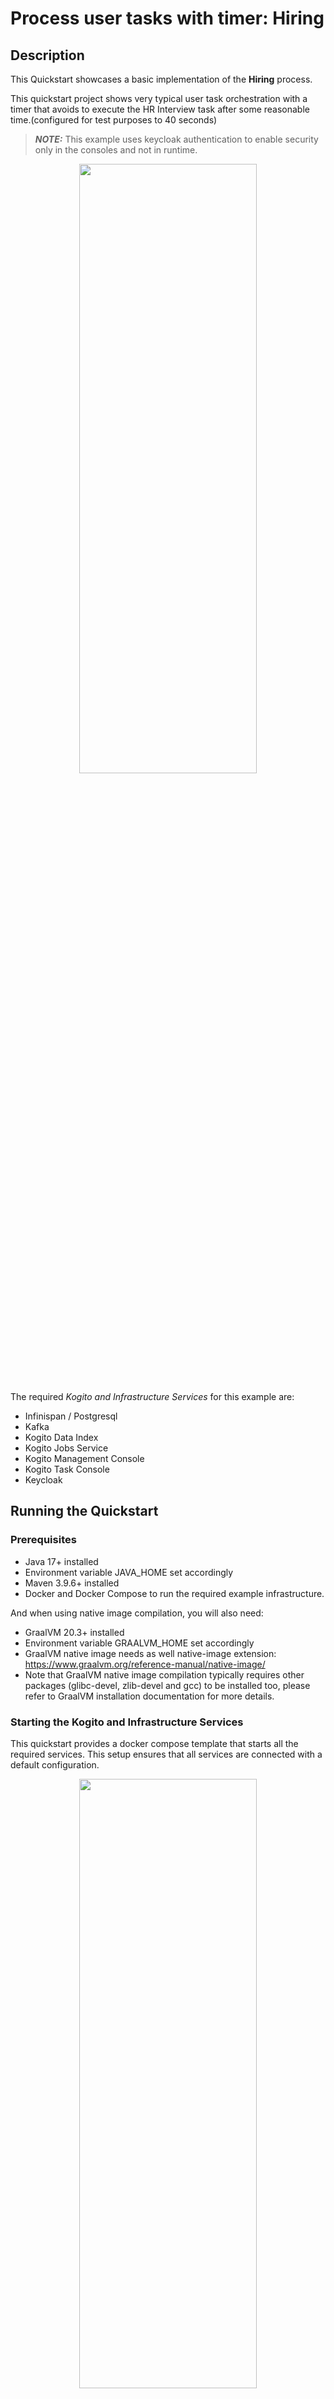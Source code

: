 # Process user tasks with timer: Hiring

## Description

This Quickstart showcases a basic implementation of the **Hiring** process. 

This quickstart project shows very typical user task orchestration with a timer that avoids to execute the HR Interview task 
after some reasonable time.(configured for test purposes to 40 seconds)

> **_NOTE:_** This example uses keycloak authentication to enable security only in the consoles and not in runtime.

<p align="center"><img width=75% height=50% src="docs/images/Process-with-job.png"></p>

The required *Kogito and Infrastructure Services* for this example are:

- Infinispan / Postgresql
- Kafka
- Kogito Data Index
- Kogito Jobs Service 
- Kogito Management Console
- Kogito Task Console
- Keycloak

## Running the Quickstart

### Prerequisites

* Java 17+ installed
* Environment variable JAVA_HOME set accordingly
* Maven 3.9.6+ installed
* Docker and Docker Compose to run the required example infrastructure.

And when using native image compilation, you will also need: 
  - GraalVM 20.3+ installed
  - Environment variable GRAALVM_HOME set accordingly
  - GraalVM native image needs as well native-image extension: https://www.graalvm.org/reference-manual/native-image/
  - Note that GraalVM native image compilation typically requires other packages (glibc-devel, zlib-devel and gcc) to be installed too, please refer to GraalVM installation documentation for more details.

### Starting the Kogito and Infrastructure Services

This quickstart provides a docker compose template that starts all the required services. This setup ensures that all services are connected with a default configuration.

<p align="center"><img width=75% height=50% src="docs/images/services.png"></p>

### Run Example with PostgreSQL

#### Compile Hiring example with profile postgresql

First thing is to compile the example with the postgresql profile executing:

- Open a Terminal
- Go to the example folder and run
```sh
mvn clean install -Ppostgresql
```

#### Start infrastructure services

You should start all the services before you execute any of the **Hiring** example, to do that please execute:

1. Open a Terminal
2. Go to docker-compose folder
3. Run the ```startServices.sh``` script

```bash
sh ./startServices.sh
```

or

```bash
sh ./startServices.sh postgresql
```

Once all services bootstrap, the following ports will be assigned on your local machine:

- PostgreSQL: 5432
- Kafka: 9092
- Data Index: 8180
- Jobs Service: 8580
- Management Console: 8280
- Task Console: 8380
- Keycloak: 8480
- PgAdmin: 8055

> **_NOTE:_**  This step requires the project to be compiled, please consider running a ```mvn clean install``` command on the project root before running the ```startServices.sh``` script for the first time or any time you modify the project.

Once started you can simply stop all services by executing the ```docker-compose -f docker-compose-postgresql.yml stop```.

All created containers can be removed by executing the ```docker-compose -f docker-compose-postgresql.yml rm```.

#### Run the Hiring example with PostgreSQL

##### Compile and Run Hiring example process in Local Dev Mode

Once all the infrastructure services are ready, you can start the Hiring example by doing:

- Open a Terminal
- Go to the hiring example folder
- Start the example with the command

```bash
mvn clean package quarkus:dev -Ppostgresql
```

NOTE: With dev mode of Quarkus you can take advantage of hot reload for business assets like processes, rules, decision tables and java code. No need to redeploy or restart your running application.

##### Package and Run in JVM mode

```sh
mvn clean package -Ppostgresql
java -jar target/quarkus-app/quarkus-run.jar
```

or on windows

```sh
mvn clean package -Ppostgresql
java -jar target\quarkus-app\quarkus-run.jar
```

##### Package and Run using Local Native Image
Note that the following configuration property needs to be added to `application.properties` in order to enable automatic registration of `META-INF/services` entries required by the workflow engine:
```
quarkus.native.auto-service-loader-registration=true
```

Note that this requires GRAALVM_HOME to point to a valid GraalVM installation

```sh
mvn clean package -Pnative -Ppostgresql
```

To run the generated native executable, generated in `target/`, execute

```sh
./target/./target/process-usertasks-timer-quarkus-with-console-runner
```

### Run Example with Infinispan

#### Compile Hiring example with profile infinispan

First thing is to compile the example with the infinispan profile executing:

1. Open a Terminal
2. Go to the example folder and run
```sh
mvn clean install -Pinfinispan
```
#### Start infrastructure services

You should start all the services before you execute any of the **Hiring** example, to do that please execute:

1. Open a Terminal
2. Go to docker-compose folder
3. Run the ```startServices.sh``` script with infinispan argument

```bash
sh ./startServices.sh infinispan
```

Once all services bootstrap, the following ports will be assigned on your local machine:

- Infinispan: 11222
- Kafka: 9092
- Data Index: 8180
- Jobs Service: 8580
- Management Console: 8280
- Task Console: 8380
- Keycloak: 8480

> **_NOTE:_**  This step requires the project to be compiled, please consider running a ```mvn clean install -Pinfinispan``` command on the project root before running the ```startServices.sh infinispan``` script for the first time or any time you modify the project.

Once started you can simply stop all services by executing the ```docker-compose -f docker-compose-infinispan.yml stop```.

All created containers can be removed by executing the ```docker-compose -f docker-compose-infinispan.yml rm```.

#### Run the Hiring example with Infinispan

##### Compile and Run Hiring example process in Local Dev Mode

Once all the infrastructure services are ready, you can start the Hiring example by doing:

- Open a Terminal
- Go to the hiring example folder
- Start the example with the command

```bash
mvn clean package quarkus:dev -Pinfinispan
```

NOTE: With dev mode of Quarkus you can take advantage of hot reload for business assets like processes, rules, decision tables and java code. No need to redeploy or restart your running application.

##### Package and Run in JVM mode

```sh
mvn clean package -Pinfinispan
java -jar target/quarkus-app/quarkus-run.jar
```

or on windows

```sh
mvn clean package -Pinfinispan
java -jar target\quarkus-app\quarkus-run.jar
```

##### Package and Run using Local Native Image
Note that this requires GRAALVM_HOME to point to a valid GraalVM installation

```sh
mvn clean package -Pnative -Pinfinispan
```

To run the generated native executable, generated in `target/`, execute

```sh
./target/./target/process-usertasks-timer-quarkus-with-console-runner
```


### Using Keycloak as Authentication Server

In this Quickstart we'll be using [Keycloak](https://www.keycloak.org/) as *Authentication Server*. It will be started as a part of the project *Infrastructure Services*, you can check the configuration on the project [docker-compose.yml](docker-compose/docker-compose.yml) in [docker-compose](docker-compose) folder.

It will install the *Kogito Realm* that comes with a predefined set of users:
| Login         | Password   | Roles               |
| ------------- | ---------- | ------------------- |
|    admin      |   admin    | *admin*, *managers* |
|    alice      |   alice    | *user*              |
|    jdoe       |   jdoe     | *managers*          |

Once Keycloak is started, you should be able to access your *Keycloak Server* at [localhost:8480/auth](http://localhost:8480/auth) with *admin* user.

### Submit a request to start new hiring

Once the service is up and running you can make use of the **Hiring** application by a sending request to `http://localhost:8080/hiring`  with following content:
```json
{   
    "candidate": {
        "name": "Harry Potter",
        "email": "harrypotter@example.com",
        "salary": 30000,
        "skills": "Java, Kogito"
    }
}
```
In a Terminal, you can execute the following command to start a **Hiring** process for the "Harry Potter" candidate:
```bash
curl -H "Content-Type: application/json" -H "Accept: application/json" -X POST http://localhost:8080/hiring -d @- << EOF
{   
    "candidate": {
        "name": "Harry Potter",
        "email": "harrypotter@example.com",
        "salary": 30000,
        "skills": "Java, Kogito"
    }
}
EOF
```

### Show active Hiring process instance at Kogito Management Console

To access the Kogito Management Console just open your browser and navigate to ``http://localhost:8280``. You'll be redirected to the *Keycloak* log in page.

<p align="center">
    <img width=75%  src="docs/images/keycloak-login.png">
</p>

Once there, log in using any of the users specified in the [Using Keycloak as Authentication Server](#using-keycloak-as-authentication-server) 

<p align="center">
    <img width=75%  src="docs/images/MC_list.png">
</p>

> **_NOTE:_**  For more information about how to work with Kogito Management Console, please refer to the [Kogito Documentation](https://docs.jboss.org/kogito/release/latest/html_single/#con-management-console_kogito-developing-process-services) page.

Check the process instance details to see where is the execution path 

<p align="center">
    <img width=75%  src="docs/images/MC_details_1_new_hiring.png">
</p>

We have configured the timer to avoid the HR interview after reasonable time (40s, just for testing purpose)

Let's give the app more than 40s to see the timer in action.

Check the process instance details 

<p align="center">
    <img width=75%  src="docs/images/MC_details_2_IT_executed_job.png">
</p>

Job panel shows the job details related to the timer execution:
  
<p align="center">
    <img width=75%  src="docs/images/Job_details.png">
</p>

### Execute IT Interview task at Kogito Task Console

To access the Kogito Task Console just open your browser and navigate to ``http://localhost:8280``. You'll be redirected to the *Keycloak* log in page.

<p align="center">
    <img width=75%  src="docs/images/keycloak-login.png">
</p>

Once there, log in using any of the users specified in the [Using Keycloak as Authentication Server](#using-keycloak-as-authentication-server) 

> **_NOTE:_**  For more information about how to work with Kogito Task Console, please refer to the [Kogito Documentation](https://docs.jboss.org/kogito/release/latest/html_single/#con-task-console_kogito-developing-process-services) page.

Access to Task Console again and verify IT Interview is available  
<p align="center">
    <img width=75%  src="docs/images/TC_listIT.png">
</p>

Access to IT Interview task, and complete.  
<p align="center">
    <img width=75%  src="docs/images/IT_task.png">
</p>

After complete the task, check the list of tasks show both completed tasks  
<p align="center">
    <img width=75%  src="docs/images/TC_listIT_completed.png">
</p>

Check the process instance details to verify the instance have been completed 

<p align="center">
    <img width=75%  src="docs/images/MC_details_3_completed_executed_job.png">
</p>

Jobs can be accessed in two ways on Management console:

You can navigate to the process details page which has a dedicated panel showing a list of jobs associated with the process instance.

You can also check the list of all the jobs available by navigating to the Jobs section.

<p align="center">
    <img width=75%  src="docs/images/JobsManagement.png">
</p>

Let's verify the HR interview has been avoided looking at application logs.
<p align="center">
    <img width=100%  src="docs/images/HR_interview_avoided_logs.png">
</p>

### Submit a new request to start new hiring

In a Terminal you can execute this command to start a **Hiring** process for the "Jon Snow" candidate:
```bash
curl -H "Content-Type: application/json" -H "Accept: application/json" -X POST http://localhost:8080/hiring -d @- << EOF
{   
    "candidate": {
        "name": "Jon Snow",
        "email": "jdoe@example.com",
        "salary": 30000,
        "skills": "Java, Kogito"
    }
}
EOF
```

### Execute HR Interview task before timer expires at Kogito Task Console

Access the Kogito Task Console.

<p align="center">
    <img width=75%  src="docs/images/TC_listHR.png">
</p>

Access to HR Interview task and complete
  
<p align="center">
    <img width=75%  src="docs/images/HR_task.png">
</p>

Check the process instance details at Kogito Management Console to see the execution path reflects the completed task

<p align="center">
    <img width=75%  src="docs/images/MC_details_4_IT_no_job.png">
</p>

Verify the job associated is displayed as cancelled regarding the HR Interview Task has been completed.

Execute IT Interview task as it was described before, and access to the process instance details and see that it has been completed. 

<p align="center">
    <img width=75%  src="docs/images/MC_details_5_completed_no_job.png">
</p>

Finally, verify the HR interview has been completed by looking at application logs.

<p align="center">
    <img width=100%  src="docs/images/HR_interview_completed_logs.png">
</p>
 
